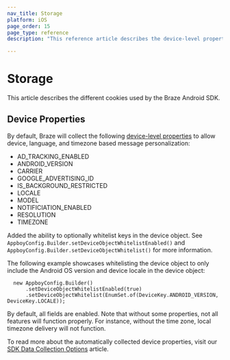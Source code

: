 ```yaml
---
nav_title: Storage
platform: iOS
page_order: 15
page_type: reference
description: "This reference article describes the device-level properties captured by the Braze Android SDK."

---
```


# Storage

This article describes the different cookies used by the Braze Android SDK.

## Device Properties

By default, Braze will collect the following [device-level properties](https://appboy.github.io/appboy-android-sdk/javadocs/com/appboy/enums/DeviceKey.html) to allow device, language, and timezone based message personalization:

* AD_TRACKING_ENABLED
* ANDROID_VERSION
* CARRIER
* GOOGLE_ADVERTISING_ID
* IS_BACKGROUND_RESTRICTED
* LOCALE
* MODEL
* NOTIFICIATION_ENABLED
* RESOLUTION
* TIMEZONE

Added the ability to optionally whitelist keys in the device object. See `AppboyConfig.Builder.setDeviceObjectWhitelistEnabled()` and `AppboyConfig.Builder.setDeviceObjectWhitelist()` for more information.

The following example showcases whitelisting the device object to only include the Android OS version and device locale in the device object:
```
  new AppboyConfig.Builder()
      .setDeviceObjectWhitelistEnabled(true)
      .setDeviceObjectWhitelist(EnumSet.of(DeviceKey.ANDROID_VERSION, DeviceKey.LOCALE));

```
By default, all fields are enabled. Note that without some properties, not all features will function properly. For instance, without the time zone, local timezone delivery will not function.

To read more about the automatically collected device properties, visit our [SDK Data Collection Options](https://www.braze.com/docs/user_guide/data_and_analytics/user_data_collection/sdk_data_collection/) article. 
